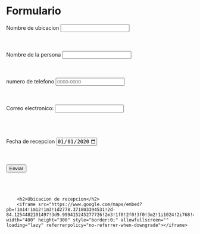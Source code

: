 # Formulario
<!DOCTYPE html>
<html lang="en">
<head>
    <meta charset="UTF-8">
    <meta http-equiv="X-UA-Compatible" content="IE=edge">
    <meta name="viewport" content="width=device-width, initial-scale=1.0">
    <title>Formulario</title>
</head>
<body>
    <form action="" method="POST" name="" id="">
        <label for="Nombre ubicacion">Nombre de ubicacion</label>
        <input type="text" name="nombre ubicacion"id="nombre ubicacion"
        placeholder="          "
        maxlength=""
        minlength=""
        pattern="[A-Za-z]{1-20}"
        required>
        <br>
        <br>
        <br>
        <br>
        <form action="" method="POST" name="" id="">
            <label for="Nombre">Nombre de la persona</label>
            <input type="text" name="nombre"id="nombre"
            placeholder="          "
            maxlength=""
            minlength=""
            pattern="[A-Za-z]{1-20}"
            required>
            <br>
            <br>
            <br>
            <br>
            <label for="telefono">numero de telefono</label>
                <input type="tel" name="telefono"id="telefono"
                placeholder="0000-0000"
                maxlength="9"
                minlength="9"
                pattern="[0-9]{4}-[0-9]{4}"
                required>
                <br>
                <br>
                <br>
                <br> 
                <label for="email">Correo electronico:<label>
                    <input type="email" name="email" id="email"
                    pattern="[a-z0-9._%+-]+@[a-z0-9.-]+\.[a-z]{2,4}$"
                required>
                <br>
                <br>
                <br>
                <br>
                <br>
                <label for="Fecha">Fecha de recepcion</label>
                <input type="date" name="Fecha"id="Fecha"
                 value="2020-01-01"
                 min="1970-01-01"
                max="2025-01-01"
                required>
                    <br>
                    <br>
                    <br>
                    <br>
    <input type="submit" value="Enviar">
<br>
<br>
<br>
<br>
          

        <h2>Ubicacion de recepcion</h2> 
        <iframe src="https://www.google.com/maps/embed?pb=!1m14!1m12!1m3!1d2778.371803394531!2d-84.1254482101497!3d9.999415245277726!2m3!1f0!2f0!3f0!3m2!1i1024!2i768!4f13.1!5e0!3m2!1ses!2scr!4v1665103019927!5m2!1ses!2scr" width="400" height="300" style="border:0;" allowfullscreen="" loading="lazy" referrerpolicy="no-referrer-when-downgrade"></iframe>       
</body>
</html>
